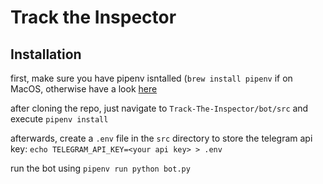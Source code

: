 Track the Inspector
==============================================

Installation
------------
first, make sure you have pipenv isntalled (`brew install pipenv` if on MacOS, otherwise have a look [here](https://docs.pipenv.org/install/)

after cloning the repo, just navigate to `Track-The-Inspector/bot/src` and execute `pipenv install`

afterwards, create a `.env` file in the `src` directory to store the telegram api key: `echo TELEGRAM_API_KEY=<your api key> > .env`

run the bot using `pipenv run python bot.py`
